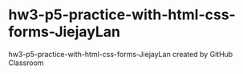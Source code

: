 # hw3-p5-practice-with-html-css-forms-JiejayLan
hw3-p5-practice-with-html-css-forms-JiejayLan created by GitHub Classroom
